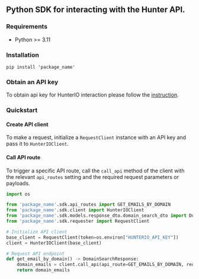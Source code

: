 ## Python SDK for interacting with the Hunter API.

### Requirements
* Python >= 3.11

### Installation
```shell
pip install 'package_name'
```

### Obtain an API key
To obtain api key for HunterIO interaction please follow the [instruction](https://help.hunter.io/en/articles/1970978-what-is-and-where-i-can-find-my-api-secret-key).


### Quickstart

#### Create API client
To make a request, initialize a `RequestClient` instance with an API key and pass it to `HunterIOClient`.

#### Call API route
To trigger a specific API route, call the `call_api` method of the client with the relevant `api_routes` setting and the required request parameters or payloads.


```python
import os

from 'package_name'.sdk.api_routes import GET_EMAILS_BY_DOMAIN
from 'package_name'.sdk.client import HunterIOClient
from 'package_name'.sdk.models.response_dto.domain_search_dto import DomainSearchResponse
from 'package_name'.sdk.requester import RequestClient

# Initialize API client
base_client = RequestClient(token=os.environ["HUNTERIO_API_KEY"])
client = HunterIOClient(base_client)

# Request API endpoint
def get_email_by_domain() -> DomainSearchResponse:
    domain_emails = client.call_api(api_route=GET_EMAILS_BY_DOMAIN, request_params={'domain': 'intercom.io'})
    return domain_emails
```